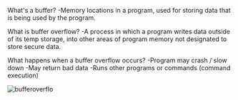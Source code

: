 What's a buffer?
-Memory locations in a program, used for storing data that is being used by the program. 

What is buffer overflow?
-A process in which a program writes data outside of its temp storage, into other areas of 
program memory not designated to store secure data.

What happens when a buffer overflow occurs?
-Program may crash / slow down
-May return bad data
-Runs other programs or commands (command execution)

![bufferoverflo](https://www.hackingtutorials.org/wp-content/uploads/2016/12/buffer-overflow-example.jpg)
